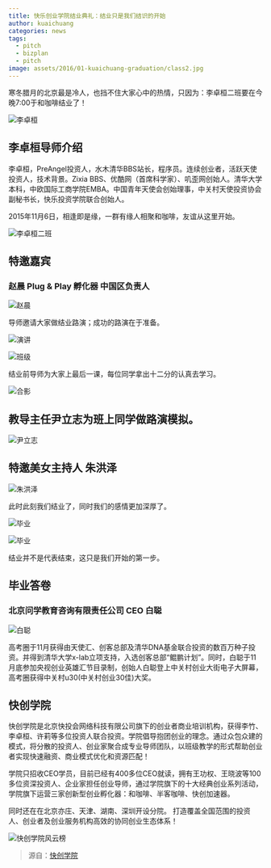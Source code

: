 ```yaml
---
title: 快乐创业学院结业典礼：结业只是我们结识的开始
author: kuaichuang
categories: news
tags:
  - pitch
  - bizplan
  - pitch
image: assets/2016/01-kuaichuang-graduation/class2.jpg
---
```


寒冬腊月的北京最是冷人，也挡不住大家心中的热情，只因为：李卓桓二班要在今晚7:00于和咖啡结业了！

![李卓桓](/assets/2016/01-kuaichuang-graduation/huan.jpg)

## 李卓桓导师介绍

李卓桓，PreAngel投资人，水木清华BBS站长，程序员。连续创业者，活跃天使投资人，技术背景。Zixia BBS、优酷网（首席科学家）、叽歪网创始人。清华大学本科，中欧国际工商学院EMBA。中国青年天使会创始理事，中关村天使投资协会副秘书长，快乐投资学院联合创始人。

2015年11月6日，相逢即是缘，一群有缘人相聚和咖啡，友谊从这里开始。

![李卓桓二班](/assets/2016/01-kuaichuang-graduation/group.jpg)

## 特邀嘉宾

### 赵晨 Plug & Play 孵化器 中国区负责人

![赵晨](/assets/2016/01-kuaichuang-graduation/chen.jpg)

导师邀请大家做结业路演；成功的路演在于准备。

![演讲](/assets/2016/01-kuaichuang-graduation/two.jpg)

![班级](/assets/2016/01-kuaichuang-graduation/class.jpg)

结业前导师为大家上最后一课，每位同学拿出十二分的认真去学习。

![合影](/assets/2016/01-kuaichuang-graduation/college.jpg)

## 教导主任尹立志为班上同学做路演模拟。

![尹立志](/assets/2016/01-kuaichuang-graduation/lizhi.jpg)

## 特邀美女主持人 朱洪泽

![朱洪泽](/assets/2016/01-kuaichuang-graduation/hongze.jpg)

此时此刻我们结业了，同时我们的感情更加深厚了。

![毕业](/assets/2016/01-kuaichuang-graduation/graduate-college.jpg)

![毕业](/assets/2016/01-kuaichuang-graduation/graduate-college2.jpg)

结业并不是代表结束，这只是我们开始的第一步。

## 毕业答卷

### 北京问学教育咨询有限责任公司 CEO 白聪

![白聪](/assets/2016/01-kuaichuang-graduation/baicong.jpg)

高考圈于11月获得由天使汇、创客总部及清华DNA基金联合投资的数百万种子投资。并得到清华大学x-lab立项支持，入选创客总部“鲲鹏计划”。同时，白聪于11月底参加央视创业英雄汇节目录制，创始人白聪登上中关村创业大街电子大屏幕，高考圈获得中关村u30(中关村创业30佳)大奖。

## 快创学院

快创学院是北京快投会网络科技有限公司旗下的创业者商业培训机构，获得李竹、李卓桓、许莉等多位投资人联合投资。学院倡导抱团创业的理念。通过众包众建的模式，将分散的投资人、创业家聚合成专业导师团队，以班级教学的形式帮助创业者实现快速融资、商业模式优化和资源匹配！

学院只招收CEO学员，目前已经有400多位CEO就读，拥有王功权、王晓波等100多位资深投资人、企业家担任创业导师，通过学院旗下的十大经典创业系列活动，学院旗下运营三家创新型创业孵化器：和咖啡、半客咖啡、快创加速器。

同时还在在北京亦庄、天津、湖南、深圳开设分院。 打造覆盖全国范围的投资人、创业者及创业服务机构高效的协同创业生态体系！

![快创学院风云榜](/assets/2016/01-kuaichuang-graduation/raising.jpg)

> 源自：[快创学院](https://mp.weixin.qq.com/s?__biz=MzA5NjQ5NjU4NQ==&mid=402438369&idx=1&sn=74c91d3029b83f3fab28d985bf93df6b)
